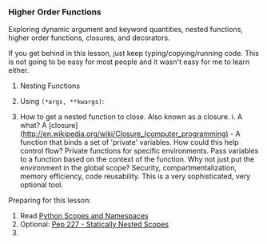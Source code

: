 
### Higher Order Functions

Exploring dynamic argument and keyword quantities, nested functions, higher order functions, closures, and decorators.

If you get behind in this lesson, just keep typing/copying/running code.  This is not going to be easy for most people and it wasn't easy for me to learn either.

1. Nesting Functions



2. Using `(*args, **kwargs)`:



3. How to get a nested function to close. Also known as a closure.
    i. A what? A [closure](http://en.wikipedia.org/wiki/Closure_(computer_programming) - A function that binds a set of 'private' variables. How could this help control flow? Private functions for specific environments. Pass variables to a function based on the context of the function. Why not just put the environment in the global scope? Security, compartmentalization, memory efficiency, code reusability.  This is a very sophisticated, very optional tool.





Preparing for this lesson:

1. Read [Python Scopes and Namespaces](https://docs.python.org/2/tutorial/classes.html#python-scopes-and-namespaces)
2. Optional: [Pep 227 - Statically Nested Scopes](http://legacy.python.org/dev/peps/pep-0227/)
3. 
